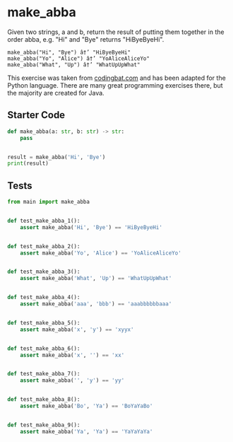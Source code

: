 # make_abba





Given two strings, a and b, return the result of putting them together in the order abba, e.g. "Hi" and "Bye" returns "HiByeByeHi".

```
make_abba("Hi", "Bye") â†’ "HiByeByeHi"
make_abba("Yo", "Alice") â†’ "YoAliceAliceYo"
make_abba("What", "Up") â†’ "WhatUpUpWhat"
```

This exercise was taken from [codingbat.com](https://codingbat.com/prob/p161056) and has been adapted for the Python language. There are many great programming exercises there, but the majority are created for Java.

## Starter Code
```python
def make_abba(a: str, b: str) -> str:
    pass


result = make_abba('Hi', 'Bye')
print(result)
```

## Tests
```python
from main import make_abba


def test_make_abba_1():
    assert make_abba('Hi', 'Bye') == 'HiByeByeHi'


def test_make_abba_2():
    assert make_abba('Yo', 'Alice') == 'YoAliceAliceYo'


def test_make_abba_3():
    assert make_abba('What', 'Up') == 'WhatUpUpWhat'


def test_make_abba_4():
    assert make_abba('aaa', 'bbb') == 'aaabbbbbbaaa'


def test_make_abba_5():
    assert make_abba('x', 'y') == 'xyyx'


def test_make_abba_6():
    assert make_abba('x', '') == 'xx'


def test_make_abba_7():
    assert make_abba('', 'y') == 'yy'


def test_make_abba_8():
    assert make_abba('Bo', 'Ya') == 'BoYaYaBo'


def test_make_abba_9():
    assert make_abba('Ya', 'Ya') == 'YaYaYaYa'
```
